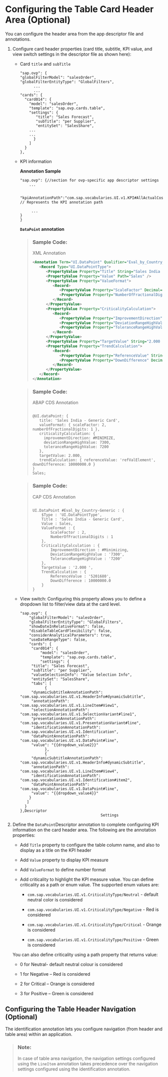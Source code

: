 <!-- loio05887bd915b4410db59784d07de45446 -->

# Configuring the Table Card Header Area \(Optional\)

You can configure the header area from the app descriptor file and annotations.



1.  Configure card header properties \(card title, subtitle, KPI value, and view switch settings in the descriptor file as shown here\):

    -   Card `title` and `subTitle`

        ```
        "sap.ovp": {
        "globalFilterModel": "salesOrder",
        "globalFilterEntityType": "GlobalFilters",
              ...
              ...
        "cards": {
          "card014": {
            "model": "salesOrder",
            "template": "sap.ovp.cards.table",
            "settings": {
               "title": "Sales Forecast",
               "subTitle": "per Supplier",
               "entitySet": "SalesShare",
            ...
            ...
              }
            ]
          }
        },
        ```

    -   KPI information

        **Annotation Sample**

        ```
        "sap.ovp": {//section for ovp-specific app descriptor settings
        	...
        
        	"kpiAnnotationPath":"com.sap.vocabularies.UI.v1.KPI#AllActualCosts", // Represents the KPI annotation path
        	
             ...
        }
        }
        
        ```

        **`DataPoint` annotation**

        > ### Sample Code:  
        > XML Annotation
        > 
        > ```xml
        > <Annotation Term="UI.DataPoint" Qualifier="Eval_by_Country_Generic">
        >    <Record Type="UI.DataPointType">
        >       <PropertyValue Property="Title" String="Sales India - Generic Card" />
        >       <PropertyValue Property="Value" Path="Sales" />
        >       <PropertyValue Property="ValueFormat">
        >          <Record>
        >             <PropertyValue Property="ScaleFactor" Decimal="2" />
        >             <PropertyValue Property="NumberOfFractionalDigits" Int="1" />
        >          </Record>
        >       </PropertyValue>
        >       <PropertyValue Property="CriticalityCalculation">
        >          <Record>
        >             <PropertyValue Property="ImprovementDirection" EnumMember="UI.ImprovementDirectionType/Minimize" />
        >             <PropertyValue Property="DeviationRangeHighValue" String="7300" />
        >             <PropertyValue Property="ToleranceRangeHighValue" String="7200" />
        >          </Record>
        >       </PropertyValue>
        >       <PropertyValue Property="TargetValue" String="2.000 " />
        >       <PropertyValue Property="TrendCalculation">
        >          <Record>
        >             <PropertyValue Property="ReferenceValue" String="5201680" />
        >             <PropertyValue Property="DownDifference" Decimal="10000000.0" />
        >          </Record>
        >       </PropertyValue>
        >    </Record>
        > </Annotation>
        > ```

        > ### Sample Code:  
        > ABAP CDS Annotation
        > 
        > ```
        > 
        > @UI.dataPoint: { 
        > 	 title: 'Sales India - Generic Card',
        > 	 valueFormat: { scaleFactor: 2, numberOfFractionalDigits: 1 },
        > 	 criticalityCalculation: { 
        > 	   improvementDirection: #MINIMIZE,
        > 	   deviationRangeHighValue: 7300,
        > 	   toleranceRangeHighValue: 7200
        > 	 },
        > 	 targetValue: 2.000,
        > 	 trendCalculation: { referenceValue: 'refValElement', downDifference: 10000000.0 }
        > }
        > Sales;
        > ```

        > ### Sample Code:  
        > CAP CDS Annotation
        > 
        > ```
        > 
        > UI.DataPoint #Eval_by_Country-Generic : {
        >     $Type : 'UI.DataPointType',
        >     Title : 'Sales India - Generic Card',
        >     Value : Sales,
        >     ValueFormat : {
        >         ScaleFactor : 2,
        >         NumberOfFractionalDigits : 1
        >     },
        >     CriticalityCalculation : {
        >         ImprovementDirection : #Minimizing,
        >         DeviationRangeHighValue : '7300',
        >         ToleranceRangeHighValue : '7200'
        >     },
        >     TargetValue : '2.000 ',
        >     TrendCalculation : {
        >         ReferenceValue : '5201680',
        >         DownDifference : 10000000.0
        >     }
        > }
        > ```

    -   View switch: Configuring this property allows you to define a dropdown list to filter/view data at the card level.

        ```
        "sap.ovp": {
        	"globalFilterModel": "salesOrder",
        	"globalFilterEntityType": "GlobalFilters",
        	"showDateInRelativeFormat": false,
        	"disableTableCardFlexibility": false,
        	"considerAnalyticalParameters": true,
        	"useDateRangeType": false,
        	"cards": {
             "card014": {
                 "model": "salesOrder",
                 "template": "sap.ovp.cards.table",
                 "settings": {
             "title": "Sales Forecast",
             "subTitle": "per Supplier",
             "valueSelectionInfo": "Value Selection Info",
             "entitySet": "SalesShare",
             "tabs": [
                   {
             "dynamicSubtitleAnnotationPath": "com.sap.vocabularies.UI.v1.HeaderInfo#dynamicSubtitle",
             "annotationPath": "com.sap.vocabularies.UI.v1.LineItem#View1",
             "selectionAnnotationPath": "com.sap.vocabularies.UI.v1.SelectionVariant#line1",
             "presentationAnnotationPath": "com.sap.vocabularies.UI.v1.PresentationVariant#line",
             "identificationAnnotationPath": "com.sap.vocabularies.UI.v1.Identification",
             "dataPointAnnotationPath": "com.sap.vocabularies.UI.v1.DataPoint#line",
             "value": "{{dropdown_value2}}"
                   },
                   {
             "dynamicSubtitleAnnotationPath": "com.sap.vocabularies.UI.v1.HeaderInfo#dynamicSubtitle",
             "annotationPath": "com.sap.vocabularies.UI.v1.LineItem#View4",
             "identificationAnnotationPath": "com.sap.vocabularies.UI.v1.Identification#item2",
             "dataPointAnnotationPath": "com.sap.vocabularies.UI.v1.DataPoint#line",
             "value": "{{dropdown_value4}}"
            }
           ]
          }
        },Descriptor
        									Settings
        ```


2.  Define the `DataPoint`Descriptor annotation to complete configuring KPI information on the card header area. The following are the annotation properties:

    -   Add `Title` property to configure the table column name, and also to display as a title on the KPI header

    -   Add `Value` property to display KPI measure

    -   Add `ValueFormat` to define number format

    -   Add criticality to highlight the KPI measure value. You can define criticality as a path or enum value. The supported enum values are:

        -   `com.sap.vocabularies.UI.v1.CriticalityType/Neutral` - default neutral color is considered

        -   `com.sap.vocabularies.UI.v1.CriticalityType/Negative` - Red is considered

        -   `com.sap.vocabularies.UI.v1.CriticalityType/Critical` - Orange is considered

        -   `com.sap.vocabularies.UI.v1.CriticalityType/Positive` - Green is considered



    You can also define criticality using a path property that returns value:

    -   0 for Neutral- default neutral colour is considered

    -   1 for Negative – Red is considered

    -   2 for Critical – Orange is considered

    -   3 for Positive – Green is considered





<a name="loio05887bd915b4410db59784d07de45446__section_kcq_1g2_2fb"/>

## Configuring the Table Header Navigation \(Optional\)

The identification annotation lets you configure navigation \(from header and table area\) within an application.

> ### Note:  
> In case of table area navigation, the navigation settings configured using the `LineItem` annotation takes precedence over the navigation settings configured using the identification annotation.

